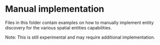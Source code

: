 # Manual implementation

Files in this folder contain examples on how to manually implement entity discovery for the various spatial entities capabilities.

Note: This is still experimental and may require additional implementation.
